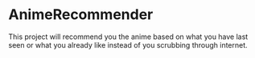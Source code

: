 # AnimeRecommender
This project will recommend you the anime based on what you have last seen or what you already like instead of you scrubbing through internet.
